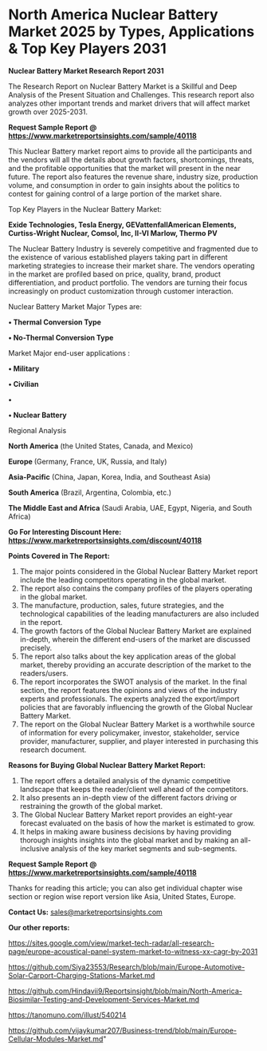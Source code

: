 # North America Nuclear Battery Market 2025 by Types, Applications & Top Key Players 2031

<strong>Nuclear Battery Market Research Report 2031</strong>

The Research Report on Nuclear Battery Market is a Skillful and Deep Analysis of the Present Situation and Challenges. This research report also analyzes other important trends and market drivers that will affect market growth over 2025-2031.

<strong>Request Sample Report @ <a href=https://www.marketreportsinsights.com/sample/40118>https://www.marketreportsinsights.com/sample/40118</a></strong>

This Nuclear Battery market report aims to provide all the participants and the vendors will all the details about growth factors, shortcomings, threats, and the profitable opportunities that the market will present in the near future. The report also features the revenue share, industry size, production volume, and consumption in order to gain insights about the politics to contest for gaining control of a large portion of the market share.

Top Key Players in the Nuclear Battery Market:

<strong>Exide Technologies, Tesla Energy, GEVattenfallAmerican Elements, Curtiss-Wright Nuclear, Comsol, Inc, II-VI Marlow, Thermo PV</strong>

The Nuclear Battery Industry is severely competitive and fragmented due to the existence of various established players taking part in different marketing strategies to increase their market share. The vendors operating in the market are profiled based on price, quality, brand, product differentiation, and product portfolio. The vendors are turning their focus increasingly on product customization through customer interaction.

Nuclear Battery Market Major Types are:

<strong>•  Thermal Conversion Type

•  No-Thermal Conversion Type</strong>

Market Major end-user applications :

<strong>•  Military

•  Civilian

•  

•  Nuclear Battery</strong>

Regional Analysis

</u><strong><b>North America</b></strong> (the United States, Canada, and Mexico)

<strong><b>Europe </b></strong>(Germany, France, UK, Russia, and Italy)

<strong><b>Asia-Pacific</b></strong> (China, Japan, Korea, India, and Southeast Asia)

<strong><b>South America</b></strong> (Brazil, Argentina, Colombia, etc.)

<strong><b>The Middle East and Africa</b></strong> (Saudi Arabia, UAE, Egypt, Nigeria, and South Africa)

<strong>Go For Interesting Discount Here: <a href=https://www.marketreportsinsights.com/discount/40118>https://www.marketreportsinsights.com/discount/40118</a></strong>

<strong>Points Covered in The Report:</strong>
<ol>
  <li>The major points considered in the Global Nuclear Battery Market report include the leading competitors operating in the global market.</li>
  <li>The report also contains the company profiles of the players operating in the global market.</li>
  <li>The manufacture, production, sales, future strategies, and the technological capabilities of the leading manufacturers are also included in the report.</li>
  <li>The growth factors of the Global Nuclear Battery Market are explained in-depth, wherein the different end-users of the market are discussed precisely.</li>
  <li>The report also talks about the key application areas of the global market, thereby providing an accurate description of the market to the readers/users.</li>
  <li>The report incorporates the SWOT analysis of the market. In the final section, the report features the opinions and views of the industry experts and professionals. The experts analyzed the export/import policies that are favorably influencing the growth of the Global Nuclear Battery Market.</li>
  <li>The report on the Global Nuclear Battery Market is a worthwhile source of information for every policymaker, investor, stakeholder, service provider, manufacturer, supplier, and player interested in purchasing this research document.</li>
</ol>
<strong>Reasons for Buying Global Nuclear Battery Market Report:</strong>

<ol>
  <li>The report offers a detailed analysis of the dynamic competitive landscape that keeps the reader/client well ahead of the competitors.</li>
  <li>It also presents an in-depth view of the different factors driving or restraining the growth of the global market.</li>
  <li>The Global Nuclear Battery Market report provides an eight-year forecast evaluated on the basis of how the market is estimated to grow.</li>
  <li>It helps in making aware business decisions by having providing thorough insights insights into the global market and by making an all-inclusive analysis of the key market segments and sub-segments.</li>
</ol>
<strong>Request Sample Report @ <a href=https://www.marketreportsinsights.com/sample/40118>https://www.marketreportsinsights.com/sample/40118</a></strong>


Thanks for reading this article; you can also get individual chapter wise section or region wise report version like Asia, United States, Europe.

<strong>Contact Us:</strong>
sales@marketreportsinsights.com

<strong>Our other reports:</strong>

<a href=https://sites.google.com/view/market-tech-radar/all-research-page/europe-acoustical-panel-system-market-to-witness-xx-cagr-by-2031>https://sites.google.com/view/market-tech-radar/all-research-page/europe-acoustical-panel-system-market-to-witness-xx-cagr-by-2031</a>

<a href=https://github.com/Siya23553/Research/blob/main/Europe-Automotive-Solar-Carport-Charging-Stations-Market.md>https://github.com/Siya23553/Research/blob/main/Europe-Automotive-Solar-Carport-Charging-Stations-Market.md</a>

<a href=https://github.com/Hindavii9/Reportsinsight/blob/main/North-America-Biosimilar-Testing-and-Development-Services-Market.md>https://github.com/Hindavii9/Reportsinsight/blob/main/North-America-Biosimilar-Testing-and-Development-Services-Market.md</a>

<a href=https://tanomuno.com/illust/540214>https://tanomuno.com/illust/540214</a>

<a href=https://github.com/vijaykumar207/Business-trend/blob/main/Europe-Cellular-Modules-Market.md>https://github.com/vijaykumar207/Business-trend/blob/main/Europe-Cellular-Modules-Market.md</a>"
